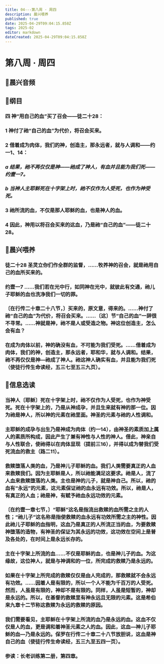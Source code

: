 ```yaml
---
title: 04---第八周 · 周四
description: 晨兴喂养
published: true
date: 2025-04-29T09:04:15.858Z
tags: 2025-02
editor: markdown
dateCreated: 2025-04-29T09:04:15.858Z
---
```


# 第八周 · 周四
## 🎵晨兴音频

## 📖纲目

### 四   神“用自己的血”买了召会——徒二十28：

### 1   神付了祂“自己的血”为代价，将召会买来。

### 2   借着成为肉体，我们的神，创造主，那永远者，就与人调和——约一1、14：

### *a   结果，祂不再仅仅是神——祂成了神人，有血并且能为我们死——约壹一7。*

### *b   当神人主耶稣死在十字架上时，祂不仅作为人受死，也作为神受死。*

### 3   祂所流的血，不仅是那人耶稣的血，也是神人的血。

### 4   因此，神用以将召会买来的这血，乃是祂“自己的血”——徒二十28。

## 📖晨兴喂养

### 徒二十28    圣灵立你们作全群的监督，……牧养神的召会，就是祂用自己的血所买来的。

### 约壹一7     ……我们若在光中行，如同神在光中，就彼此有交通，祂儿子耶稣的血也洗净我们一切的罪。

### 〔在行传二十章二十八节，〕买来的，原文意，得来的。……神付了祂“自己的血”为代价，将召会买来。……〔这〕节“自己的血”一辞很不寻常。……神就是神，祂不是人或受造之物。神这位创造主，怎么会有血？

### 在成为肉体以前，神的确没有血，不可能为我们受死。……借着成为肉体，我们的神，创造主，那永远者，耶和华，就与人调和。结果，祂不再仅仅是神—祂成了神人。祂这神人确实有血，并且能为我们死（使徒行传生命读经，五三七至五三九页）。

## 📖信息选读

### 当神人〔耶稣〕死在十字架上时，祂不仅作为人受死，也作为神受死。死在十字架上的，乃是从神成孕，并且生来就有神的那一位。因为祂是神人，所以神的元素在祂里面。神圣的元素与祂的人性调和。

### 主耶稣的成孕与出生乃是神成为肉体（约一14），由神圣的素质加上属人的素质所构成，因此产生了兼有神性与人性的神人。借此，神亲自与人性联合，使祂得以在肉体显现（提前三16），并得以成为替我们受死流血的救主（路二11）。

### 救赎堕落人类的血，乃是神儿子耶稣的血。我们人类需要真正的人血来救赎我们。因为主耶稣是人，所以祂能满足这要求。祂是人，流了人血来救赎堕落的人类。主也是神的儿子，就是神自己。所以，祂的血有“永远”的元素，这元素保证祂的血永远有功效。所以，祂是人，有真正的人血；祂是神，有赋予祂血永远功效的元素。

### 〔在约壹一章七节，〕“耶稣”这名是指流出救赎的血所需之主的人性；“祂儿子”这名称是指使救赎的血永远有功效所需之主的神性。因此祂儿子耶稣的血指明，这血乃是真正的人所流正当的血，为要救赎神堕落的造物，有神圣的保证为其永远的功效，这功效在空间上是普及各处的，在时间上是永远长存的。

### 主在十字架上所流的血……不仅是耶稣的血，也是神儿子的血。为这缘故，这位神人，就是与神调和的一位，所完成的救赎乃是永远的。

### 如果在十字架上所完成的救赎仅仅是由人完成的，那救赎就不会永远有功效。……因着人是有限的，所以一个人不能为千百万的人受死。然而，人虽是有限的，神却不是有限的。同样，人虽是短暂的，神却是永远的。所以，在基督的救赎里有神永远且无限的元素。这是希伯来九章十二节称这救赎为永远的救赎的原因。

### 我们需要看见，主耶稣在十字架上所流的血乃是永远的血。这血不仅仅是人的血，更是调和着神圣元素之人的血。因此，这血—神儿子耶稣的血—乃是永远的。保罗在行传二十章二十八节放胆说，这血是神自己的血（使徒行传生命读经，五三九至五四一页）。

### 参读：长老训练第二册，第四章。
